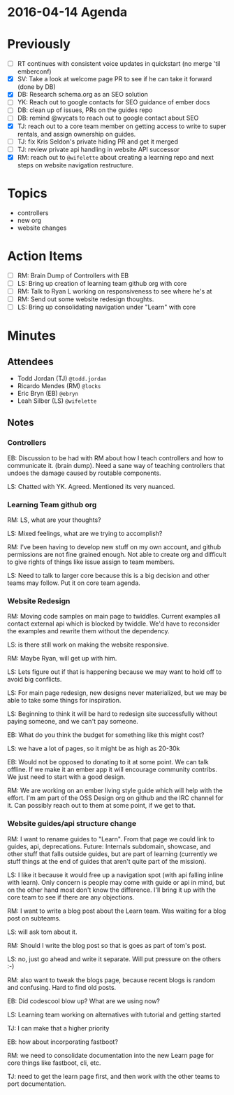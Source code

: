 # 2016-04-14 Agenda

# Previously

- [ ] RT continues with consistent voice updates in quickstart (no merge 'til emberconf)
- [x] SV: Take a look at welcome page PR to see if he can take it forward (done by DB)
- [x] DB: Research schema.org as an SEO solution
- [ ] YK: Reach out to google contacts for SEO guidance of ember docs
- [ ] DB: clean up of issues, PRs on the guides repo
- [ ] DB: remind @wycats to reach out to google contact about SEO
- [x] TJ: reach out to a core team member on getting access to write to super rentals, and assign ownership on guides.
- [ ] TJ: fix Kris Seldon's private hiding PR and get it merged
- [ ] TJ: review private api handling in website API successor
- [x] RM: reach out to `@wifelette` about creating a learning repo and next steps on website navigation restructure.

# Topics

- controllers
- new org
- website changes

# Action Items

- [ ] RM: Brain Dump of Controllers with EB
- [ ] LS: Bring up creation of learning team github org with core
- [ ] RM: Talk to Ryan L working on responsiveness to see where he's at
- [ ] RM: Send out some website redesign thoughts.
- [ ] LS: Bring up consolidating navigation under "Learn" with core

# Minutes

## Attendees

- Todd Jordan (TJ) `@todd.jordan`
- Ricardo Mendes (RM) `@locks`
- Eric Bryn (EB) `@ebryn`
- Leah Silber (LS) `@wifelette`

## Notes

### Controllers

EB: Discussion to be had with RM about how I teach controllers and how to communicate it. (brain dump). Need a sane way of teaching controllers that undoes the damage caused by routable components.

LS: Chatted with YK. Agreed. Mentioned its very nuanced.

### Learning Team github org

RM: LS, what are your thoughts?

LS: Mixed feelings, what are we trying to accomplish?

RM: I've been having to develop new stuff on my own account, and github permissions are not fine grained enough. Not able to create org and difficult to give rights of things like issue assign to team members.

LS: Need to talk to larger core because this is a big decision and other teams may follow. Put it on core team agenda.

### Website Redesign

RM: Moving code samples on main page to twiddles. Current examples all contact external api which is blocked by twiddle. We'd have to reconsider the examples and rewrite them without the dependency.

LS: is there still work on making the website responsive.

RM: Maybe Ryan, will get up with him.

LS: Lets figure out if that is happening because we may want to hold off to avoid big conflicts.

LS: For main page redesign, new designs never materialized, but we may be able to take some things for inspiration.

LS: Beginning to think it will be hard to redesign site successfully without paying someone, and we can't pay someone.

EB: What do you think the budget for something like this might cost?

LS: we have a lot of pages, so it might be as high as 20-30k

EB: Would not be opposed to donating to it at some point. We can talk offline. If we make it an ember app it will encourage community contribs. We just need to start with a good design.

RM: We are working on an ember living style guide which will help with the effort. I'm am part of the OSS Design org on github and the IRC channel for it. Can possibly reach out to them at some point, if we get to that.

### Website guides/api structure change

RM: I want to rename guides to "Learn". From that page we could link to guides, api, deprecations. Future: Internals subdomain, showcase, and other stuff that falls outside guides, but are part of learning (currently we stuff things at the end of guides that aren't quite part of the mission).

LS: I like it because it would free up a navigation spot (with api falling inline with learn). Only concern is people may come with guide or api in mind, but on the other hand most don't know the difference. I'll bring it up with the core team to see if there are any objections.

RM: I want to write a blog post about the Learn team. Was waiting for a blog post on subteams.

LS: will ask tom about it.

RM: Should I write the blog post so that is goes as part of tom's post.

LS: no, just go ahead and write it separate. Will put pressure on the others :-)

RM: also want to tweak the blogs page, because recent blogs is random and confusing. Hard to find old posts.

EB: Did codescool blow up? What are we using now?

LS: Learning team working on alternatives with tutorial and getting started

TJ: I can make that a higher priority

EB: how about incorporating fastboot?

RM: we need to consolidate documentation into the new Learn page for core things like fastboot, cli, etc.

TJ: need to get the learn page first, and then work with the other teams to port documentation.
